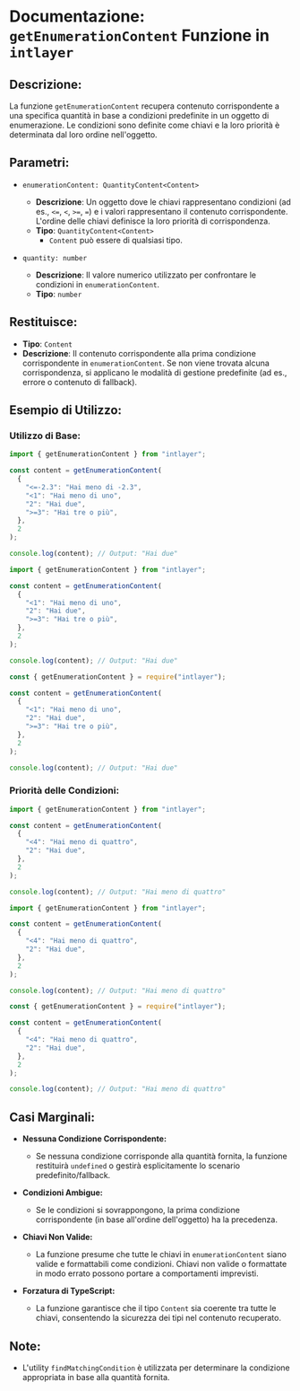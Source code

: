 # Documentazione: `getEnumerationContent` Funzione in `intlayer`

## Descrizione:

La funzione `getEnumerationContent` recupera contenuto corrispondente a una specifica quantità in base a condizioni predefinite in un oggetto di enumerazione. Le condizioni sono definite come chiavi e la loro priorità è determinata dal loro ordine nell'oggetto.

## Parametri:

- `enumerationContent: QuantityContent<Content>`

  - **Descrizione**: Un oggetto dove le chiavi rappresentano condizioni (ad es., `<=`, `<`, `>=`, `=`) e i valori rappresentano il contenuto corrispondente. L'ordine delle chiavi definisce la loro priorità di corrispondenza.
  - **Tipo**: `QuantityContent<Content>`
    - `Content` può essere di qualsiasi tipo.

- `quantity: number`

  - **Descrizione**: Il valore numerico utilizzato per confrontare le condizioni in `enumerationContent`.
  - **Tipo**: `number`

## Restituisce:

- **Tipo**: `Content`
- **Descrizione**: Il contenuto corrispondente alla prima condizione corrispondente in `enumerationContent`. Se non viene trovata alcuna corrispondenza, si applicano le modalità di gestione predefinite (ad es., errore o contenuto di fallback).

## Esempio di Utilizzo:

### Utilizzo di Base:

```typescript codeFormat="typescript"
import { getEnumerationContent } from "intlayer";

const content = getEnumerationContent(
  {
    "<=-2.3": "Hai meno di -2.3",
    "<1": "Hai meno di uno",
    "2": "Hai due",
    ">=3": "Hai tre o più",
  },
  2
);

console.log(content); // Output: "Hai due"
```

```javascript codeFormat="esm"
import { getEnumerationContent } from "intlayer";

const content = getEnumerationContent(
  {
    "<1": "Hai meno di uno",
    "2": "Hai due",
    ">=3": "Hai tre o più",
  },
  2
);

console.log(content); // Output: "Hai due"
```

```javascript codeFormat="commonjs"
const { getEnumerationContent } = require("intlayer");

const content = getEnumerationContent(
  {
    "<1": "Hai meno di uno",
    "2": "Hai due",
    ">=3": "Hai tre o più",
  },
  2
);

console.log(content); // Output: "Hai due"
```

### Priorità delle Condizioni:

```typescript codeFormat="typescript"
import { getEnumerationContent } from "intlayer";

const content = getEnumerationContent(
  {
    "<4": "Hai meno di quattro",
    "2": "Hai due",
  },
  2
);

console.log(content); // Output: "Hai meno di quattro"
```

```javascript codeFormat="esm"
import { getEnumerationContent } from "intlayer";

const content = getEnumerationContent(
  {
    "<4": "Hai meno di quattro",
    "2": "Hai due",
  },
  2
);

console.log(content); // Output: "Hai meno di quattro"
```

```javascript codeFormat="commonjs"
const { getEnumerationContent } = require("intlayer");

const content = getEnumerationContent(
  {
    "<4": "Hai meno di quattro",
    "2": "Hai due",
  },
  2
);

console.log(content); // Output: "Hai meno di quattro"
```

## Casi Marginali:

- **Nessuna Condizione Corrispondente:**

  - Se nessuna condizione corrisponde alla quantità fornita, la funzione restituirà `undefined` o gestirà esplicitamente lo scenario predefinito/fallback.

- **Condizioni Ambigue:**

  - Se le condizioni si sovrappongono, la prima condizione corrispondente (in base all'ordine dell'oggetto) ha la precedenza.

- **Chiavi Non Valide:**

  - La funzione presume che tutte le chiavi in `enumerationContent` siano valide e formattabili come condizioni. Chiavi non valide o formattate in modo errato possono portare a comportamenti imprevisti.

- **Forzatura di TypeScript:**
  - La funzione garantisce che il tipo `Content` sia coerente tra tutte le chiavi, consentendo la sicurezza dei tipi nel contenuto recuperato.

## Note:

- L'utility `findMatchingCondition` è utilizzata per determinare la condizione appropriata in base alla quantità fornita.
